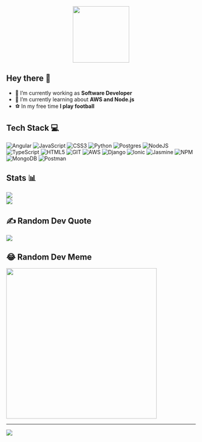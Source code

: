 <div align="center">
  <img height="150" src="https://github.com/baenat/baenat/assets/79112705/80e70c12-f25d-4000-bdc2-7f9a97e1a117"/>
</div>

## Hey there 👋

- 🔭 I’m currently working as **Software Developer**
- 🌱 I’m currently learning about **AWS and Node.js**
- ⚽ In my free time **I play football**

## Tech Stack 💻
![Angular](https://img.shields.io/badge/angular-%23DD0031.svg?style=for-the-badge&logo=angular&logoColor=white) ![JavaScript](https://img.shields.io/badge/javascript-%23323330.svg?style=for-the-badge&logo=javascript&logoColor=%23F7DF1E) ![CSS3](https://img.shields.io/badge/css3-%231572B6.svg?style=for-the-badge&logo=css3&logoColor=white) ![Python](https://img.shields.io/badge/python-3670A0?style=for-the-badge&logo=python&logoColor=ffdd54) ![Postgres](https://img.shields.io/badge/postgres-%23316192.svg?style=for-the-badge&logo=postgresql&logoColor=white) ![NodeJS](https://img.shields.io/badge/node.js-6DA55F?style=for-the-badge&logo=node.js&logoColor=white) ![TypeScript](https://img.shields.io/badge/typescript-%23007ACC.svg?style=for-the-badge&logo=typescript&logoColor=white) ![HTML5](https://img.shields.io/badge/html5-%23E34F26.svg?style=for-the-badge&logo=html5&logoColor=white) ![GIT](https://img.shields.io/badge/Git-fc6d26?style=for-the-badge&logo=git&logoColor=white) ![AWS](https://img.shields.io/badge/AWS-%23FF9900.svg?style=for-the-badge&logo=amazon-aws&logoColor=white) ![Django](https://img.shields.io/badge/django-%23092E20.svg?style=for-the-badge&logo=django&logoColor=white) ![Ionic](https://img.shields.io/badge/Ionic-%233880FF.svg?style=for-the-badge&logo=Ionic&logoColor=white) ![Jasmine](https://img.shields.io/badge/jasmine-%238A4182.svg?style=for-the-badge&logo=jasmine&logoColor=white) ![NPM](https://img.shields.io/badge/NPM-%23CB3837.svg?style=for-the-badge&logo=npm&logoColor=white) ![MongoDB](https://img.shields.io/badge/MongoDB-%234ea94b.svg?style=for-the-badge&logo=mongodb&logoColor=white) ![Postman](https://img.shields.io/badge/Postman-FF6C37?style=for-the-badge&logo=postman&logoColor=white)

## Stats 📊
<!--![](https://github-readme-stats.vercel.app/api?username=baenat&theme=dark&hide_border=true&include_all_commits=true&count_private=true)<br/>-->
![](https://github-readme-streak-stats.herokuapp.com/?user=baenat&theme=dark&hide_border=true)<br/>
![](https://github-readme-stats.vercel.app/api/top-langs/?username=baenat&theme=dark&hide_border=true&include_all_commits=true&count_private=true&layout=compact)

## ✍️ Random Dev Quote
![](https://quotes-github-readme.vercel.app/api?type=horizontal&theme=light)

## 😂 Random Dev Meme
<img src='https://randommeme-five.vercel.app/' style="height: 400px;"/>

---
[![](https://visitcount.itsvg.in/api?id=baenat&icon=0&color=0)](https://visitcount.itsvg.in)


<!--

## My skills ✨

[![My Skills](https://skills.thijs.gg/icons?i=angular,html,css,js,nodejs,postgres,py)](https://skills.thijs.gg)

## Github Stats ⚡

<p><img align="left" src="https://github-readme-stats.vercel.app/api/top-langs?username=baenat&show_icons=true&locale=en&layout=compact" alt="baenat" /> </p>
<p> <img align="center" src="https://github-readme-stats.vercel.app/api?username=baenat&show_icons=true&locale=en" alt="baenat" /></p>


**baenat/baenat** is a ✨ _special_ ✨ repository because its `README.md` (this file) appears on your GitHub profile.

Here are some ideas to get you started:

- 🔭 I’m currently working on ...
- 🌱 I’m currently learning ...
- 👯 I’m looking to collaborate on ...
- 🤔 I’m looking for help with ...
- 💬 Ask me about ...
- 📫 How to reach me: ...
- 😄 Pronouns: ...
- ⚡ Fun fact: ...
-->
